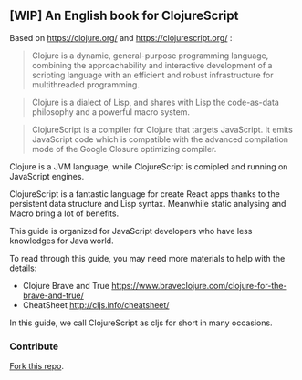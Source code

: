 
[WIP] An English book for ClojureScript
----

Based on https://clojure.org/ and https://clojurescript.org/ :

> Clojure is a dynamic, general-purpose programming language, combining the approachability and interactive development of a scripting language with an efficient and robust infrastructure for multithreaded programming.

> Clojure is a dialect of Lisp, and shares with Lisp the code-as-data philosophy and a powerful macro system.

> ClojureScript is a compiler for Clojure that targets JavaScript. It emits JavaScript code which is compatible with the advanced compilation mode of the Google Closure optimizing compiler.

Clojure is a JVM language, while ClojureScript is comipled and running on JavaScript engines.

ClojureScript is a fantastic language for create React apps thanks to the persistent data structure and Lisp syntax. Meanwhile static analysing and Macro bring a lot of benefits.

This guide is organized for JavaScript developers who have less knowledges for Java world.

To read through this guide, you may need more materials to help with the details:

* Clojure Brave and True https://www.braveclojure.com/clojure-for-the-brave-and-true/
* CheatSheet http://cljs.info/cheatsheet/

In this guide, we call ClojureScript as cljs for short in many occasions.

### Contribute

[Fork this repo](https://github.com/clojure-china/cljs-book-en).
